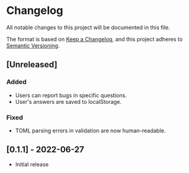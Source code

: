 # Changelog

All notable changes to this project will be documented in this file.

The format is based on [Keep a Changelog](https://keepachangelog.com/en/1.0.0/),
and this project adheres to [Semantic Versioning](https://semver.org/spec/v2.0.0.html).

## [Unreleased]

### Added
- Users can report bugs in specific questions.
- User's answers are saved to localStorage.

### Fixed
- TOML parsing errors in validation are now human-readable.

## [0.1.1] - 2022-06-27

- Initial release